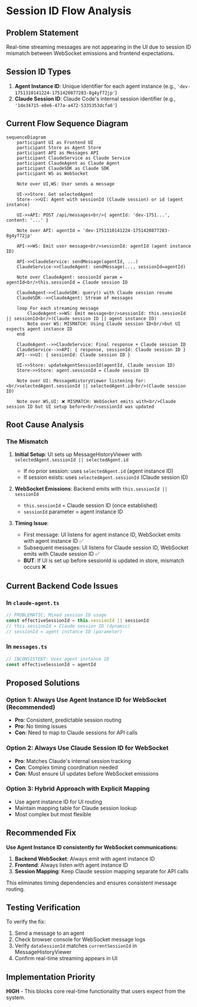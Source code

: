 # Session ID Flow Analysis

## Problem Statement

Real-time streaming messages are not appearing in the UI due to session ID mismatch between WebSocket emissions and frontend expectations.

## Session ID Types

1. **Agent Instance ID**: Unique identifier for each agent instance (e.g., `'dev-1751310141224-1751420877283-8g4yf72jp'`)
2. **Claude Session ID**: Claude Code's internal session identifier (e.g., `'1de34715-e8e6-477a-a472-5335353dcfa6'`)

## Current Flow Sequence Diagram

```mermaid
sequenceDiagram
    participant UI as Frontend UI
    participant Store as Agent Store
    participant API as Messages API
    participant ClaudeService as Claude Service
    participant ClaudeAgent as Claude Agent
    participant ClaudeSDK as Claude SDK
    participant WS as WebSocket

    Note over UI,WS: User sends a message

    UI->>Store: Get selectedAgent
    Store-->>UI: Agent with sessionId (Claude session) or id (agent instance)

    UI->>API: POST /api/messages<br/>{ agentId: 'dev-1751...', content: '...' }

    Note over API: agentId = 'dev-1751310141224-1751420877283-8g4yf72jp'

    API->>WS: Emit user message<br/>sessionId: agentId (agent instance ID)

    API->>ClaudeService: sendMessage(agentId, ...)
    ClaudeService->>ClaudeAgent: sendMessage(..., sessionId=agentId)

    Note over ClaudeAgent: sessionId param = agentId<br/>this.sessionId = Claude session ID

    ClaudeAgent->>ClaudeSDK: query() with Claude session resume
    ClaudeSDK-->>ClaudeAgent: Stream of messages

    loop For each streaming message
        ClaudeAgent->>WS: Emit message<br/>sessionId: this.sessionId || sessionId<br/>(Claude session ID || agent instance ID)
        Note over WS: MISMATCH: Using Claude session ID<br/>but UI expects agent instance ID
    end

    ClaudeAgent-->>ClaudeService: Final response + Claude session ID
    ClaudeService-->>API: { response, sessionId: Claude session ID }
    API-->>UI: { sessionId: Claude session ID }

    UI->>Store: updateAgentSessionId(agentId, Claude session ID)
    Store->>Store: agent.sessionId = Claude session ID

    Note over UI: MessageHistoryViewer listening for:<br/>selectedAgent.sessionId || selectedAgent.id<br/>(Claude session ID)

    Note over WS,UI: ❌ MISMATCH: WebSocket emits with<br/>Claude session ID but UI setup before<br/>sessionId was updated
```

## Root Cause Analysis

### The Mismatch

1. **Initial Setup**: UI sets up MessageHistoryViewer with `selectedAgent.sessionId || selectedAgent.id`
   - If no prior session: uses `selectedAgent.id` (agent instance ID)
   - If session exists: uses `selectedAgent.sessionId` (Claude session ID)

2. **WebSocket Emissions**: Backend emits with `this.sessionId || sessionId`
   - `this.sessionId` = Claude session ID (once established)
   - `sessionId` parameter = agent instance ID

3. **Timing Issue**:
   - First message: UI listens for agent instance ID, WebSocket emits with agent instance ID ✅
   - Subsequent messages: UI listens for Claude session ID, WebSocket emits with Claude session ID ✅
   - **BUT**: If UI is set up before sessionId is updated in store, mismatch occurs ❌

## Current Backend Code Issues

### In `claude-agent.ts`

```typescript
// PROBLEMATIC: Mixed session ID usage
const effectiveSessionId = this.sessionId || sessionId
// this.sessionId = Claude session ID (dynamic)
// sessionId = agent instance ID (parameter)
```

### In `messages.ts`

```typescript
// INCONSISTENT: Uses agent instance ID
const effectiveSessionId = agentId
```

## Proposed Solutions

### Option 1: Always Use Agent Instance ID for WebSocket (Recommended)

- **Pro**: Consistent, predictable session routing
- **Pro**: No timing issues
- **Con**: Need to map to Claude sessions for API calls

### Option 2: Always Use Claude Session ID for WebSocket

- **Pro**: Matches Claude's internal session tracking
- **Con**: Complex timing coordination needed
- **Con**: Must ensure UI updates before WebSocket emissions

### Option 3: Hybrid Approach with Explicit Mapping

- Use agent instance ID for UI routing
- Maintain mapping table for Claude session lookup
- Most complex but most flexible

## Recommended Fix

**Use Agent Instance ID consistently for WebSocket communications:**

1. **Backend WebSocket**: Always emit with agent instance ID
2. **Frontend**: Always listen with agent instance ID
3. **Session Mapping**: Keep Claude session mapping separate for API calls

This eliminates timing dependencies and ensures consistent message routing.

## Testing Verification

To verify the fix:

1. Send a message to an agent
2. Check browser console for WebSocket message logs
3. Verify `dataSessionId` matches `currentSessionId` in MessageHistoryViewer
4. Confirm real-time streaming appears in UI

## Implementation Priority

**HIGH** - This blocks core real-time functionality that users expect from the system.
